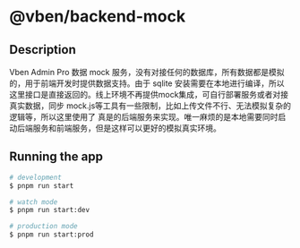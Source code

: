 # @vben/backend-mock

## Description

Vben Admin Pro 数据 mock 服务，没有对接任何的数据库，所有数据都是模拟的，用于前端开发时提供数据支持。由于 sqlite 安装需要在本地进行编译，所以这里接口是直接返回的。线上环境不再提供mock集成，可自行部署服务或者对接真实数据，同步 mock.js等工具有一些限制，比如上传文件不行、无法模拟复杂的逻辑等，所以这里使用了 真是的后端服务来实现。唯一麻烦的是本地需要同时启动后端服务和前端服务，但是这样可以更好的模拟真实环境。

## Running the app

```bash
# development
$ pnpm run start

# watch mode
$ pnpm run start:dev

# production mode
$ pnpm run start:prod
```
